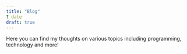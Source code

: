 ```yaml
---
title: "Blog"
? date
draft: true
---
```


Here you can find my thoughts on various topics including programming, technology and more!
